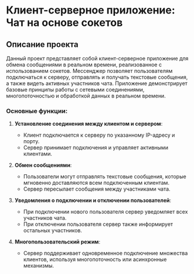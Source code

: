 # Клиент-серверное приложение: Чат на основе сокетов

## Описание проекта

Данный проект представляет собой клиент-серверное приложение для обмена сообщениями в реальном времени, реализованное с использованием сокетов. Мессенджер позволяет пользователям подключаться к серверу, отправлять и получать текстовые сообщения, а также видеть активных участников чата. Приложение демонстрирует базовые принципы работы с сетевыми соединениями, многопоточностью и обработкой данных в реальном времени.

### Основные функции:
1. **Установление соединения между клиентом и сервером**:
   - Клиент подключается к серверу по указанному IP-адресу и порту.
   - Сервер принимает подключения и управляет активными клиентами.

2. **Обмен сообщениями**:
   - Пользователи могут отправлять текстовые сообщения, которые мгновенно доставляются всем подключенным клиентам.
   - Сервер пересылает сообщения между участниками чата.

3. **Уведомления о подключении и отключении пользователей**:
   - При подключении нового пользователя сервер уведомляет всех участников чата.
   - При отключении пользователя сервер также информирует остальных участников.

4. **Многопользовательский режим**:
   - Сервер поддерживает одновременное подключение множества клиентов, используя многопоточность или асинхронные механизмы.
